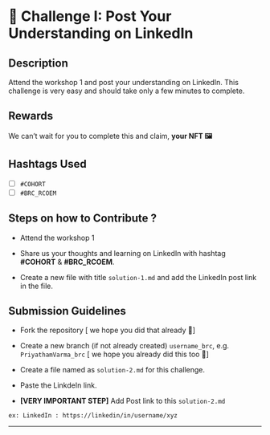 # 🌱 Challenge I: Post Your Understanding on LinkedIn

## Description

Attend the workshop 1 and post your understanding on LinkedIn. This challenge is very easy and should take only a few minutes to complete. 

## Rewards

We can’t wait for you to complete this and claim, **your NFT 🖼️**

## Hashtags Used

- [ ] `#COHORT`
- [ ] `#BRC_RCOEM`

## Steps on how to Contribute ?

 - Attend the workshop 1

 - Share us your thoughts and learning on LinkedIn with hashtag **#COHORT** & **#BRC_RCOEM**. 

 - Create a new file with title `solution-1.md` and add the LinkedIn post link in the file.

 
## Submission Guidelines


- Fork the repository [ we hope you did that already 💫] 

- Create a new branch (if not already created)  `username_brc`, e.g.  `PriyathamVarma_brc` [ we hope you already did this too  💫]

- Create a file named as `solution-2.md` for this challenge. 

- Paste the LinkdeIn link.

 - **[VERY IMPORTANT STEP]**  Add Post link to this `solution-2.md`
 
 ```
 ex: LinkedIn : https://linkedin/in/username/xyz
 ```

---
